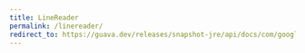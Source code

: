 ```yaml
---
title: LineReader
permalink: /linereader/
redirect_to: https://guava.dev/releases/snapshot-jre/api/docs/com/google/common/io/LineReader.html
---
```

